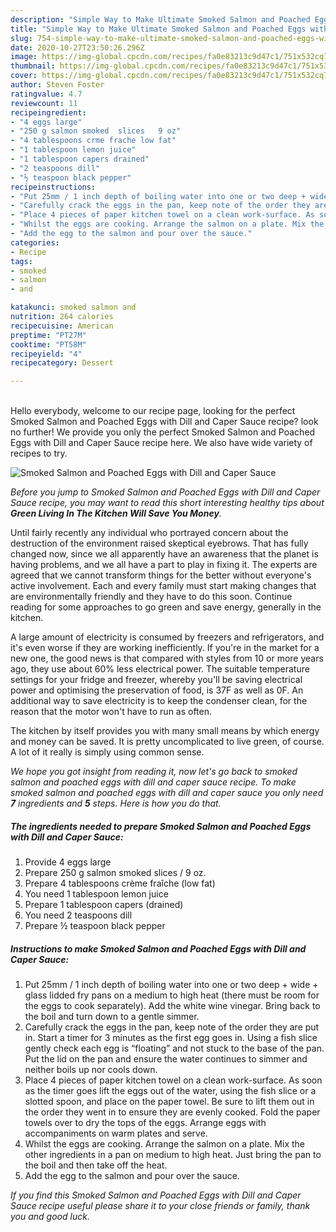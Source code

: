 ```yaml
---
description: "Simple Way to Make Ultimate Smoked Salmon and Poached Eggs with Dill and Caper Sauce"
title: "Simple Way to Make Ultimate Smoked Salmon and Poached Eggs with Dill and Caper Sauce"
slug: 754-simple-way-to-make-ultimate-smoked-salmon-and-poached-eggs-with-dill-and-caper-sauce
date: 2020-10-27T23:50:26.296Z
image: https://img-global.cpcdn.com/recipes/fa0e83213c9d47c1/751x532cq70/smoked-salmon-and-poached-eggs-with-dill-and-caper-sauce-recipe-main-photo.jpg
thumbnail: https://img-global.cpcdn.com/recipes/fa0e83213c9d47c1/751x532cq70/smoked-salmon-and-poached-eggs-with-dill-and-caper-sauce-recipe-main-photo.jpg
cover: https://img-global.cpcdn.com/recipes/fa0e83213c9d47c1/751x532cq70/smoked-salmon-and-poached-eggs-with-dill-and-caper-sauce-recipe-main-photo.jpg
author: Steven Foster
ratingvalue: 4.7
reviewcount: 11
recipeingredient:
- "4 eggs large"
- "250 g salmon smoked  slices   9 oz"
- "4 tablespoons crme frache low fat"
- "1 tablespoon lemon juice"
- "1 tablespoon capers drained"
- "2 teaspoons dill"
- "½ teaspoon black pepper"
recipeinstructions:
- "Put 25mm / 1 inch depth of boiling water into one or two deep + wide + glass lidded fry pans on a medium to high heat (there must be room for the eggs to cook separately). Add the white wine vinegar. Bring back to the boil and turn down to a gentle simmer."
- "Carefully crack the eggs in the pan, keep note of the order they are put in. Start a timer for 3 minutes as the first egg goes in. Using a fish slice gently check each egg is “floating” and not stuck to the base of the pan. Put the lid on the pan and ensure the water continues to simmer and neither boils up nor cools down."
- "Place 4 pieces of paper kitchen towel on a clean work-surface. As soon as the timer goes lift the eggs out of the water, using the fish slice or a slotted spoon, and place on the paper towel. Be sure to lift them out in the order they went in to ensure they are evenly cooked. Fold the paper towels over to dry the tops of the eggs. Arrange eggs with accompaniments on warm plates and serve."
- "Whilst the eggs are cooking. Arrange the salmon on a plate. Mix the other ingredients in a pan on medium to high heat. Just bring the pan to the boil and then take off the heat."
- "Add the egg to the salmon and pour over the sauce."
categories:
- Recipe
tags:
- smoked
- salmon
- and

katakunci: smoked salmon and 
nutrition: 264 calories
recipecuisine: American
preptime: "PT27M"
cooktime: "PT58M"
recipeyield: "4"
recipecategory: Dessert

---
```

<br>
Hello everybody, welcome to our recipe page, looking for the perfect Smoked Salmon and Poached Eggs with Dill and Caper Sauce recipe? look no further! We provide you only the perfect Smoked Salmon and Poached Eggs with Dill and Caper Sauce recipe here. We also have wide variety of recipes to try.
<br>


![Smoked Salmon and Poached Eggs with Dill and Caper Sauce](https://img-global.cpcdn.com/recipes/fa0e83213c9d47c1/751x532cq70/smoked-salmon-and-poached-eggs-with-dill-and-caper-sauce-recipe-main-photo.jpg)

<i>Before you jump to Smoked Salmon and Poached Eggs with Dill and Caper Sauce recipe, you may want to read this short interesting healthy tips about 
<strong>Green Living In The Kitchen Will Save You Money</strong>.</i>
</br>

Until fairly recently any individual who portrayed concern about the destruction of the environment raised skeptical eyebrows. That has fully changed now, since we all apparently have an awareness that the planet is having problems, and we all have a part to play in fixing it. The experts are agreed that we cannot transform things for the better without everyone's active involvement. Each and every family must start making changes that are environmentally friendly and they have to do this soon. Continue reading for some approaches to go green and save energy, generally in the kitchen.

A large amount of electricity is consumed by freezers and refrigerators, and it's even worse if they are working inefficiently. If you're in the market for a new one, the good news is that compared with styles from 10 or more years ago, they use about 60% less electrical power. The suitable temperature settings for your fridge and freezer, whereby you'll be saving electrical power and optimising the preservation of food, is 37F as well as 0F. An additional way to save electricity is to keep the condenser clean, for the reason that the motor won't have to run as often.

The kitchen by itself provides you with many small means by which energy and money can be saved. It is pretty uncomplicated to live green, of course. A lot of it really is simply using common sense.


<i>We hope you got insight from reading it, now let's go back to smoked salmon and poached eggs with dill and caper sauce recipe. To make smoked salmon and poached eggs with dill and caper sauce you only need <strong>7</strong> ingredients and <strong>5</strong> steps. Here is how you do that.
</i>

##### The ingredients needed to prepare Smoked Salmon and Poached Eggs with Dill and Caper Sauce:

1. Provide 4 eggs large
1. Prepare 250 g salmon smoked  slices  / 9 oz.
1. Prepare 4 tablespoons crème fraîche (low fat)
1. You need 1 tablespoon lemon juice
1. Prepare 1 tablespoon capers (drained)
1. You need 2 teaspoons dill
1. Prepare ½ teaspoon black pepper


##### Instructions to make Smoked Salmon and Poached Eggs with Dill and Caper Sauce:

1. Put 25mm / 1 inch depth of boiling water into one or two deep + wide + glass lidded fry pans on a medium to high heat (there must be room for the eggs to cook separately). Add the white wine vinegar. Bring back to the boil and turn down to a gentle simmer.
1. Carefully crack the eggs in the pan, keep note of the order they are put in. Start a timer for 3 minutes as the first egg goes in. Using a fish slice gently check each egg is “floating” and not stuck to the base of the pan. Put the lid on the pan and ensure the water continues to simmer and neither boils up nor cools down.
1. Place 4 pieces of paper kitchen towel on a clean work-surface. As soon as the timer goes lift the eggs out of the water, using the fish slice or a slotted spoon, and place on the paper towel. Be sure to lift them out in the order they went in to ensure they are evenly cooked. Fold the paper towels over to dry the tops of the eggs. Arrange eggs with accompaniments on warm plates and serve.
1. Whilst the eggs are cooking. Arrange the salmon on a plate. Mix the other ingredients in a pan on medium to high heat. Just bring the pan to the boil and then take off the heat.
1. Add the egg to the salmon and pour over the sauce.


<i>If you find this Smoked Salmon and Poached Eggs with Dill and Caper Sauce recipe useful please share it to your close friends or family, thank you and good luck.</i>
